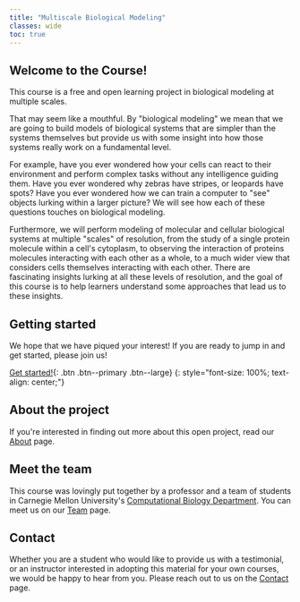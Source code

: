 ```yaml
---
title: "Multiscale Biological Modeling"
classes: wide
toc: true
---
```


## Welcome to the Course!

This course is a free and open learning project in biological modeling at multiple scales.

That may seem like a mouthful. By "biological modeling" we mean that we are going to build  models of biological systems that are simpler than the systems themselves but provide us with some insight into how those systems really work on a fundamental level.

For example, have you ever wondered how your cells can react to their environment and perform complex tasks without any intelligence guiding them.  Have you ever wondered why zebras have stripes, or leopards have spots?  Have you ever wondered how we can train a computer to "see" objects lurking within a larger picture? We will see how each of these questions touches on biological modeling.

Furthermore, we will perform modeling of molecular and cellular biological systems at multiple "scales" of resolution, from the study of a single protein molecule within a cell's cytoplasm, to observing the interaction of proteins molecules interacting with each other as a whole, to a much wider view that considers cells themselves interacting with each other.  There are fascinating insights lurking at all these levels of resolution, and the goal of this course is to help learners understand some approaches that lead us to these insights.

## Getting started

We hope that we have piqued your interest! If you are ready to jump in and get started, please join us!

[Get started!](prologue){: .btn .btn--primary .btn--large}
{: style="font-size: 100%; text-align: center;"}

## About the project

If you're interested in finding out more about this open project, read our [About](about) page.

## Meet the team

This course was lovingly put together by a professor and a team of students in Carnegie Mellon University's [Computational Biology Department](http://cbd.cmu.edu).  You can meet us on our [Team](meet-the-team) page.

## Contact

Whether you are a student who would like to provide us with a testimonial, or an instructor interested in adopting this material for your own courses, we would be happy to hear from you.  Please reach out to us on the [Contact](contact) page.
